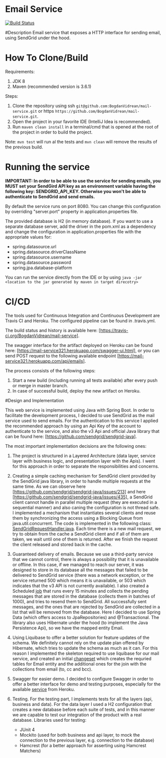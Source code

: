 # Email Service
[![Build Status](https://travis-ci.org/BogdanVidrean/mail-service.svg?branch=master)](https://travis-ci.org/BogdanVidrean/mail-service)


#Description
Email service that exposes a HTTP interface for sending email, using SendGrid under the hood.

# How To Clone/Build
Requirements:
1. JDK 8
2. Maven (recommended version is 3.6.1)

Steps:
1. Clone the repository using ssh `git@github.com:BogdanVidrean/mail-service.git` or https 
`https://github.com/BogdanVidrean/mail-service.git`.
2. Open the project in your favorite IDE (IntelliJ Idea is recommended).
3. Run `maven clean install` in a terminal/cmd that is opened at the root of the project in order to
build the project.

Note: `mvn test` will run al the tests and `mvn clean` will remove the results of the previous build.
# Running the service
**IMPORTANT: In order to be able to use the service for sending emails, you MUST set 
your SendGird API key as an environment variable having the following key: SENDGRID_API_KEY.
Otherwise you won't be able to authenticate to SendGrid and send emails.**

By default the service runs on port 8080. You can change this configuration by overriding
"server.port" property in application.properties file. 

The provided database is H2 (in memory database). If you want to use a separate database server,
add the driver in the pom.xml as a dependency and change the configuration in application.properties file with the appropriate values for: 
- spring.datasource.url
- spring.datasource.driverClassName
- spring.datasource.username
- spring.datasource.password
- spring.jpa.database-platform

You can run the service directly from the IDE or by using `java -jar <location to the jar generated by maven in target direcotry>`

# CI/CD

The tools used for Continuous Integration and Continuous Development are Travis CI and Heroku.
The configured pipeline can be found in .travis.yml.

The build status and history is available here: [https://travis-ci.org/BogdanVidrean/mail-service].

The swagger interface for the artifact deployed on Heroku can be found here: [https://mail-service321.herokuapp.com/swagger-ui.html], or you can send POST request to the following available endpoint [https://mail-service321.herokuapp.com/api/emails].

The process consists of the following steps:
1. Start a new build (including running all tests available) after every push or merge in master branch.
2. In case of successful build, deploy the new artifact on Heroku.


#Design and Implementation

This web service is implemented using Java with Spring Boot. In order to facilitate the development process,
I decided to use SendGrid as the mail service used to send emails. For the authentication to this service
I applied the recommended approach by using an Api Key of the account to authenticate to the service, and also
the v3 Api and official Java library that can be found here: [https://github.com/sendgrid/sendgrid-java].

The most important implementation decisions are the following ones:
1) The project is structured in a Layered Architecture (data layer, service layer with business logic,
   and presentation layer with the Apis). I went for this approach in order to separate the responsibilities and concerns.

2) Creating a simple caching mechanism for SendGrid client provided by the SendGrid java library,
in order to handle multiple requests at the same time. As we can observe here [https://github.com/sendgrid/sendgrid-java/issues/213] and
here [https://github.com/sendgrid/sendgrid-java/issues/435],
a SendGrid client cannot handle in parallel multiple request (they are executed in a sequential manner) and
also caning the configuration is not thread safe.
I implemented a mechanism that instantiates several clients and reuse them by synchronizing the access
using a Blocking Queue from java.util.concurrent. The code is implemented in the following class: [SendGridRequestHandler.java](./src/main/java/com/socialnetwork/mailservice/utils/sendgrid/SendGridRequestHandler.java).
Each time there is a new mail request, we try to obtain from the cache a SendGrid client and if all of them
are taken, we wait until one of them is returned. After we finish the request the client
released and stored back in the cache.

3) Guaranteed delivery of emails. Because we use a third-party service that we cannot control,
there is always a possibility that it is unavailable or offline. In this case, if we managed to reach
our server, it was designed to store in its database all the messages that failed to be delivered to
SendGrid service (there was a network exception, or the service returned 500 which means it is unavailable,
or 503 which indicates that the v3 API is not currently available). I also created a Scheduled
[job](src/main/java/com/socialnetwork/mailservice/utils/schedulers/FailedEmailsRetryTask.java)
 that runs every 15 minutes and collects the pending messages that are stored in the database (collects
them in batches of 1000), and tries to resend them to SendGrid. All successfully sent messages, and the ones
that are rejected by SendGrid are collected in a list that will be removed from the database.
Here I decided to use Spring Data (which offers access to JpaRepositories) and @Transactional.
The library also uses Hibernate under the hood (to implement the Java Persistence Api), so we have
the mapped entity Email.

4) Using Liquibase to offer a better solution for feature updates of the schema. We definitely cannot rely
on the update plan offered by Hibernate, which tries to update the schema as much as it can. For this
reason I implemented the skeleton required to use liquibase for our mail service, and created an initial [changeset](src/main/resources/db/changelogs/db.changes.xml) which
creates the requried tables for Email entity and the additional ones for the join with the collections from email
(to, cc and bcc).

5) Swagger for easier demo. I decided to configure Swagger in order to offer a better interface for demo and testing
purposes, especially for the available [service](https://mail-service321.herokuapp.com/swagger-ui.html) from Heroku.

6) Testing. For the testing part, I implements tests for all the layers (api, business and data). For the data
layer I used a H2 configuration that creates a new database before each suite of tests, and in this manner
we are capable to test our integration of the product with a real database.
    Libraries used for testing:
    - JUnit 4
    - Mockito (used for both business and api layer, to mock the connection to the previous layer, e.g. connection
    to the database)
    - Hamcrest (for a better approach for asserting using Hamcrest Matchers)
